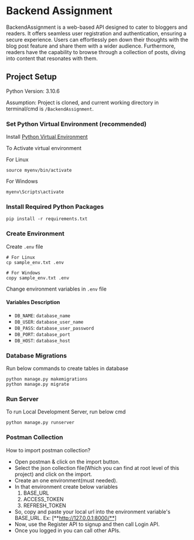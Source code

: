 # Backend Assignment

BackendAssignment is a web-based API designed to cater to bloggers and readers. It offers seamless user registration and authentication, ensuring a secure experience. Users can effortlessly pen down their thoughts with the blog post feature and share them with a wider audience. Furthermore, readers have the capability to browse through a collection of posts, diving into content that resonates with them.

## Project Setup

Python Version: 3.10.6

Assumption: Project is cloned, and current working directory in terminal/cmd is `/BackendAssignment`.


### Set Python Virtual Environment (recommended)

Install [Python Virtual Environment](https://www.geeksforgeeks.org/creating-python-virtual-environment-windows-linux/)

To Activate virtual environment

For Linux

    source myenv/bin/activate 

For Windows

    myenv\Scripts\activate


### Install Required Python Packages

    pip install -r requirements.txt

### Create Environment

Create `.env` file

    # For Linux
    cp sample_env.txt .env

    # For Windows
    copy sample_env.txt .env

Change environment variables in `.env` file

#### Variables Description

- `DB_NAME`: `database_name`
- `DB_USER`: `database_user_name`
- `DB_PASS`: `database_user_password`
- `DB_PORT`: `database_port`
- `DB_HOST`: `database_host`


### Database Migrations

Run below commands to create tables in database

    python manage.py makemigrations
    python manage.py migrate


### Run Server

To run Local Development Server, run below cmd

    python manage.py runserver


### Postman Collection

How to import postman collection?

- Open postman & click on the import button.
- Select the json collection file(Which you can find at root level of this project) and click on the import.
- Create an one environment(must needed).
- In that environment create below variables
    1. BASE_URL
    2. ACCESS_TOKEN 
    3. REFRESH_TOKEN 
- So, copy and paste your local url into the environment variable's BASE_URL. Ex: [**http://127.0.0.1:8000/**]
- Now, use the Register API to signup and then call Login API.
- Once you logged in you can call other APIs.
